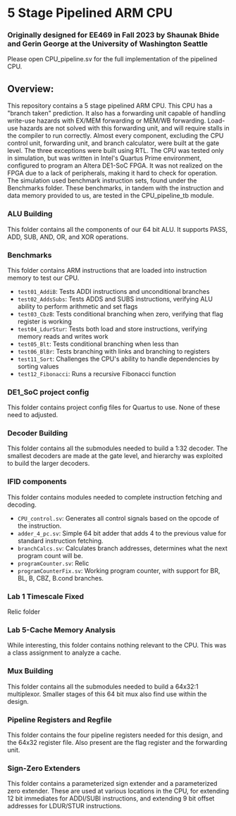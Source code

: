# 5 Stage Pipelined ARM CPU
### Originally designed for EE469 in Fall 2023 by Shaunak Bhide and Gerin George at the University of Washington Seattle

Please open CPU_pipeline.sv for the full implementation of the pipelined CPU.

## Overview: 

This repository contains a 5 stage pipelined ARM CPU. This CPU has a "branch taken" prediction. It also has a forwarding unit capable of handling write-use hazards with EX/MEM forwarding or MEM/WB forwarding. Load-use hazards are not solved with this forwarding unit, and will require stalls in the compiler to run correctly. Almost every component, excluding the CPU control unit, forwarding unit, and branch calculator, were built at the gate level. The three exceptions were built using RTL. The CPU was tested only in simulation, but was written in Intel's Quartus Prime environment, configured to program an Altera DE1-SoC FPGA. It was not realized on the FPGA due to a lack of peripherals, making it hard to check for operation. The simulation used benchmark instruction sets, found under the Benchmarks folder. These benchmarks, in tandem with the instruction and data memory provided to us, are tested in the CPU_pipeline_tb module.  

### ALU Building
This folder contains all the components of our 64 bit ALU. It supports PASS, ADD, SUB, AND, OR, and XOR operations.

### Benchmarks
This folder contains ARM instructions that are loaded into instruction memory to test our CPU. 
- `test01_AddiB`: Tests ADDI instructions and unconditional branches
- `test02_AddsSubs`: Tests ADDS and SUBS instructions, verifying ALU ability to perform arithmetic and set flags
- `test03_CbzB`: Tests conditional branching when zero, verifying that flag register is working
- `test04_LdurStur`: Tests both load and store instructions, verifying memory reads and writes work
- `test05_Blt`: Tests conditional branching when less than
- `test06_BlBr`: Tests branching with links and branching to registers
- `test11_Sort`: Challenges the CPU's ability to handle dependencies by sorting values
- `test12_Fibonacci`: Runs a recursive Fibonacci function

### DE1_SoC project config
This folder contains project config files for Quartus to use. None of these need to adjusted. 

### Decoder Building
This folder contains all the submodules needed to build a 1:32 decoder. The smallest decoders are made at the gate level, and hierarchy was exploited to build the larger decoders. 

### IFID components
This folder contains modules needed to complete instruction fetching and decoding. 
- `CPU_control.sv`: Generates all control signals based on the opcode of the instruction. 
- `adder_4_pc.sv`: Simple 64 bit adder that adds 4 to the previous value for standard instruction fetching. 
- `branchCalcs.sv`: Calculates branch addresses, determines what the next program count will be. 
- `programCounter.sv`: Relic
- `programCounterFix.sv`: Working program counter, with support for BR, BL, B, CBZ, B.cond branches. 

### Lab 1 Timescale Fixed
Relic folder

### Lab 5-Cache Memory Analysis
While interesting, this folder contains nothing relevant to the CPU. This was a class assignment to analyze a cache. 

### Mux Building
This folder contains all the submodules needed to build a 64x32:1 multiplexor. Smaller stages of this 64 bit mux also find use within the design.

### Pipeline Registers and Regfile
This folder contains the four pipeline registers needed for this design, and the 64x32 register file. Also present are the flag register and the forwarding unit.

### Sign-Zero Extenders
This folder contains a parameterized sign extender and a parameterized zero extender. These are used at various locations in the CPU, for extending 12 bit immediates for ADDI/SUBI instructions, and extending 9 bit offset addresses for LDUR/STUR instructions. 



